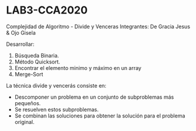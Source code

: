# LAB3-CCA2020
Complejidad de Algoritmo - Divide y Venceras
Integrantes: De Gracia Jesus & Ojo Gisela

Desarrollar:
1. Búsqueda Binaria.
2. Método Quicksort.
3. Encontrar el elemento minimo y máximo en un array
4. Merge-Sort

La técnica divide y vencerás consiste en: 

- Descomponer un problema en un conjunto de subproblemas más pequeños.
- Se resuelven estos subproblemas.
- Se combinan las soluciones para obtener la solución para el problema original.
